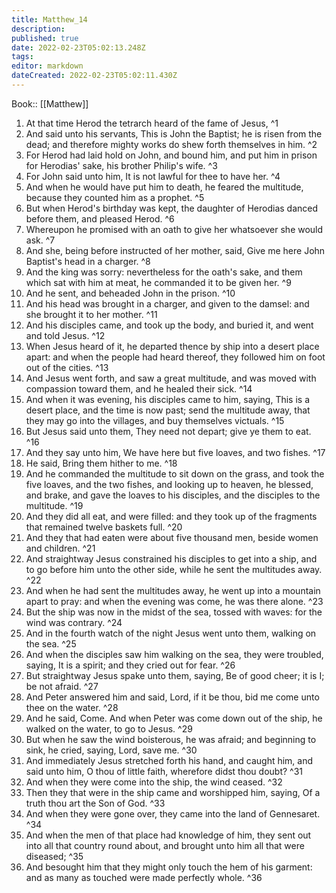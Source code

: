 ```yaml
---
title: Matthew_14
description: 
published: true
date: 2022-02-23T05:02:13.248Z
tags: 
editor: markdown
dateCreated: 2022-02-23T05:02:11.430Z
---
```


 Book:: [[Matthew]]
 1. At that time Herod the tetrarch heard of the fame of Jesus, ^1
 2. And said unto his servants, This is John the Baptist; he is risen from the dead; and therefore mighty works do shew forth themselves in him. ^2
 3. For Herod had laid hold on John, and bound him, and put him in prison for Herodias' sake, his brother Philip's wife. ^3
 4. For John said unto him, It is not lawful for thee to have her. ^4
 5. And when he would have put him to death, he feared the multitude, because they counted him as a prophet. ^5
 6. But when Herod's birthday was kept, the daughter of Herodias danced before them, and pleased Herod. ^6
 7. Whereupon he promised with an oath to give her whatsoever she would ask. ^7
 8. And she, being before instructed of her mother, said, Give me here John Baptist's head in a charger. ^8
 9. And the king was sorry: nevertheless for the oath's sake, and them which sat with him at meat, he commanded it to be given her. ^9
 10. And he sent, and beheaded John in the prison. ^10
 11. And his head was brought in a charger, and given to the damsel: and she brought it to her mother. ^11
 12. And his disciples came, and took up the body, and buried it, and went and told Jesus. ^12
 13. When Jesus heard of it, he departed thence by ship into a desert place apart: and when the people had heard thereof, they followed him on foot out of the cities. ^13
 14. And Jesus went forth, and saw a great multitude, and was moved with compassion toward them, and he healed their sick. ^14
 15. And when it was evening, his disciples came to him, saying, This is a desert place, and the time is now past; send the multitude away, that they may go into the villages, and buy themselves victuals. ^15
 16. But Jesus said unto them, They need not depart; give ye them to eat. ^16
 17. And they say unto him, We have here but five loaves, and two fishes. ^17
 18. He said, Bring them hither to me. ^18
 19. And he commanded the multitude to sit down on the grass, and took the five loaves, and the two fishes, and looking up to heaven, he blessed, and brake, and gave the loaves to his disciples, and the disciples to the multitude. ^19
 20. And they did all eat, and were filled: and they took up of the fragments that remained twelve baskets full. ^20
 21. And they that had eaten were about five thousand men, beside women and children. ^21
 22. And straightway Jesus constrained his disciples to get into a ship, and to go before him unto the other side, while he sent the multitudes away. ^22
 23. And when he had sent the multitudes away, he went up into a mountain apart to pray: and when the evening was come, he was there alone. ^23
 24. But the ship was now in the midst of the sea, tossed with waves: for the wind was contrary. ^24
 25. And in the fourth watch of the night Jesus went unto them, walking on the sea. ^25
 26. And when the disciples saw him walking on the sea, they were troubled, saying, It is a spirit; and they cried out for fear. ^26
 27. But straightway Jesus spake unto them, saying, Be of good cheer; it is I; be not afraid. ^27
 28. And Peter answered him and said, Lord, if it be thou, bid me come unto thee on the water. ^28
 29. And he said, Come. And when Peter was come down out of the ship, he walked on the water, to go to Jesus. ^29
 30. But when he saw the wind boisterous, he was afraid; and beginning to sink, he cried, saying, Lord, save me. ^30
 31. And immediately Jesus stretched forth his hand, and caught him, and said unto him, O thou of little faith, wherefore didst thou doubt? ^31
 32. And when they were come into the ship, the wind ceased. ^32
 33. Then they that were in the ship came and worshipped him, saying, Of a truth thou art the Son of God. ^33
 34. And when they were gone over, they came into the land of Gennesaret. ^34
 35. And when the men of that place had knowledge of him, they sent out into all that country round about, and brought unto him all that were diseased; ^35
 36. And besought him that they might only touch the hem of his garment: and as many as touched were made perfectly whole. ^36
